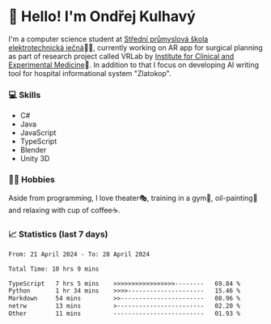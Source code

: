 # 👋 Hello! I'm Ondřej Kulhavý

I'm a computer science student at [Střední průmyslová škola elektrotechnická ječná](https://www.spsejecna.cz/)👨‍🎓, currently working on AR app for surgical planning as part of research project called VRLab by [Institute for Clinical and Experimental Medicine](https://www.ikem.cz/en/)🏥.
In addition to that I focus on developing AI writing tool for hospital informational system "Zlatokop".

### 💻 Skills
- C#
- Java
- JavaScript
- TypeScript
- Blender
- Unity 3D

### 🏋️‍♂️ Hobbies

Aside from programming, I love theater🎭, training in a gym💪, oil-painting🎨 and relaxing with cup of coffee☕.
### 📈 Statistics (last 7 days)
<!--START_SECTION:waka-->

```txt
From: 21 April 2024 - To: 28 April 2024

Total Time: 10 hrs 9 mins

TypeScript   7 hrs 5 mins    >>>>>>>>>>>>>>>>>--------   69.84 %
Python       1 hr 34 mins    >>>>---------------------   15.46 %
Markdown     54 mins         >>-----------------------   08.96 %
netrw        13 mins         >------------------------   02.20 %
Other        11 mins         -------------------------   01.93 %
```

<!--END_SECTION:waka-->



